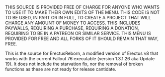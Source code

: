 THIS SOURCE IS PROVIDED FREE OF CHARGE FOR ANYONE WHO WANTS TO USE IT TO MAKE THEIR OWN EDITS OF THE MENU. THIS CODE IS NOT TO BE USED, IN PART OR IN FULL, TO CREATE A PROJECT THAT WILL CHARGE ANY AMOUNT OF MONEY TO ACCESS. THIS INCLUDES PAYWALLS, REQUIRING A PURCHASE, REQUIRING A DONATION, REQUIRING TO BE IN A PATREON OR SIMILAR SERVICE. THIS MENU IS PROVIDED FOR FREE AND ALL FORKS OF IT SHOULD REMAIN THAT WAY, FREE.

This is the source for ErectusReborn, a modified version of Erectus v8 that works with the current Fallout 76 executable (version 1.3.1.26 aka Update 19). It does not include the starvation fix, nor the removal of broken functions as these are not ready for release cantidate.
